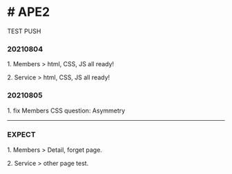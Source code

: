 <h1># APE2</h1>

TEST PUSH

<h3>20210804</h3>
<p>1. Members > html, CSS, JS all ready!</p>
<p>2. Service > html, CSS, JS all ready!</p>

<h3>20210805</h3>
<p>1. fix Members CSS question: Asymmetry</p>

<hr>
<h3>EXPECT</h3>
<p>1. Members > Detail, forget page.</p>
<p>2. Service > other page test.</p>
